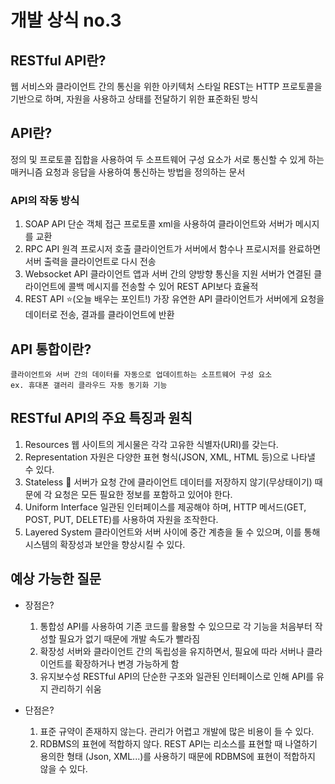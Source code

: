 # 개발 상식 no.3

## RESTful API란?

웹 서비스와 클라이언트 간의 통신을 위한 아키텍처 스타일
REST는 HTTP 프로토콜을 기반으로 하며, 자원을 사용하고 상태를 전달하기 위한 표준화된 방식

## API란?

정의 및 프로토콜 집합을 사용하여 두 소프트웨어 구성 요소가 서로 통신할 수 있게 하는 매커니즘
요청과 응답을 사용하여 통신하는 방법을 정의하는 문서

### API의 작동 방식

1. SOAP API
   단순 객체 접근 프로토콜
   xml을 사용하여 클라이언트와 서버가 메시지를 교환
2. RPC API
   원격 프로시저 호출
   클라이언트가 서버에서 함수나 프로시저를 완료하면 서버 출력을 클라이언트로 다시 전송
3. Websocket API
   클라이언트 앱과 서버 간의 양방향 통신을 지원
   서버가 연결된 클라이언트에 콜백 메시지를 전송할 수 있어 REST API보다 효율적
4. REST API ⭐(오늘 배우는 포인트!)
   가장 유연한 API
   클라이언트가 서버에게 요청을 데이터로 전송, 결과를 클라이언트에 반환

## API 통합이란?

    클라이언트와 서버 간의 데이터를 자동으로 업데이트하는 소프트웨어 구성 요소
    ex. 휴대폰 갤러리 클라우드 자동 동기화 기능

## RESTful API의 주요 특징과 원칙

1. Resources
   웹 사이트의 게시물은 각각 고유한 식별자(URI)를 갖는다.
2. Representation
   자원은 다양한 표현 형식(JSON, XML, HTML 등)으로 나타낼 수 있다.
3. Stateless 🌟
   서버가 요청 간에 클라이언트 데이터를 저장하지 않기(무상태이기) 때문에 각 요청은 모든 필요한 정보를 포함하고 있어야 한다.
4. Uniform Interface
   일관된 인터페이스를 제공해야 하며, HTTP 메서드(GET, POST, PUT, DELETE)를 사용하여 자원을 조작한다.
5. Layered System
   클라이언트와 서버 사이에 중간 계층을 둘 수 있으며, 이를 통해 시스템의 확장성과 보안을 향상시킬 수 있다.

## 예상 가능한 질문

- 장점은?
  1. 통합성
    API를 사용하여 기존 코드를 활용할 수 있으므로 각 기능을 처음부터 작성할 필요가 없기 때문에 개발 속도가 빨라짐
  2. 확장성
   서버와 클라이언트 간의 독립성을 유지하면서, 필요에 따라 서버나 클라이언트를 확장하거나 변경 가능하게 함
  3. 유지보수성
   RESTful API의 단순한 구조와 일관된 인터페이스로 인해 API를 유지 관리하기 쉬움

- 단점은?
  1. 표준 규약이 존재하지 않는다.
    관리가 어렵고 개발에 많은 비용이 들 수 있다.
  2. RDBMS의 표현에 적합하지 않다.
    REST API는 리소스를 표현할 때 나열하기 용의한 형태 (Json, XML...)를 사용하기 때문에 RDBMS에 표현이 적합하지 않을 수 있다.

